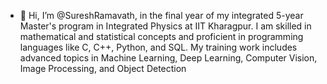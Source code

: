 - 👋 Hi, I’m @SureshRamavath, in the final year of my integrated 5-year Master's program in Integrated Physics at IIT Kharagpur. I am skilled in mathematical and statistical concepts and proficient in programming languages like C, C++, Python, and SQL. My training work includes advanced topics in Machine Learning, Deep Learning, Computer Vision, Image Processing, and Object Detection
<!---
SureshRamavath789/SureshRamavath789 is a ✨ special ✨ repository because its `README.md` (this file) appears on your GitHub profile.
You can click the Preview link to take a look at your changes.
--->
